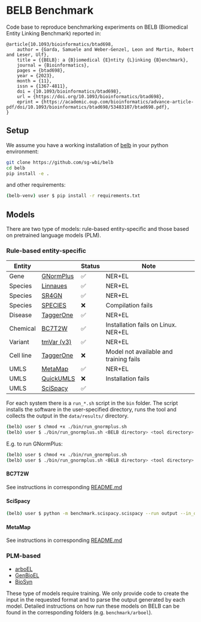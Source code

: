 # BELB Benchmark

Code base to reproduce benchmarking experiments on BELB (Biomedical Entity Linking Benchmark) reported in:

```
@article{10.1093/bioinformatics/btad698,
    author = {Garda, Samuele and Weber-Genzel, Leon and Martin, Robert and Leser, Ulf},
    title = {{BELB}: a {B}iomedical {E}ntity {L}inking {B}enchmark},
    journal = {Bioinformatics},
    pages = {btad698},
    year = {2023},
    month = {11},
    issn = {1367-4811},
    doi = {10.1093/bioinformatics/btad698},
    url = {https://doi.org/10.1093/bioinformatics/btad698},
    eprint = {https://academic.oup.com/bioinformatics/advance-article-pdf/doi/10.1093/bioinformatics/btad698/53483107/btad698.pdf},
}

```

## Setup

We assume you have a working installation of [belb](https://github.com/sg-wbi/belb) in your python environment:

```bash
git clone https://github.com/sg-wbi/belb
cd belb
pip install -e .
```

and other requirements:

```bash
(belb-venv) user $ pip install -r requirements.txt
```

## Models

There are two type of models: rule-based entity-specific and those based on pretrained language models (PLM).

### Rule-based entity-specific

| Entity    |                                                                                          | Status | Note                                   |
| --------- | ---------------------------------------------------------------------------------------- | ------ | -------------------------------------- |
| Gene      | [GNormPlus](https://www.ncbi.nlm.nih.gov/research/bionlp/Tools/gnormplus/)               | ✅     | NER+EL                                 |
| Species   | [Linnaues](https://linnaeus.sourceforge.net/)                                            | ✅     | NER+EL                                 |
| Species   | [SR4GN](https://www.ncbi.nlm.nih.gov/research/bionlp/Tools/sr4gn/)                       | ✅     | NER+EL                                 |
| Species   | [SPECIES](https://species.jensenlab.org/)                                                | ❌     | Compilation fails                      |
| Disease   | [TaggerOne](https://www.ncbi.nlm.nih.gov/research/bionlp/Tools/taggerone/)               | ✅     | NER+EL                                 |
| Chemical  | [BC7T2W](https://github.com/bioinformatics-ua/biocreativeVII_track2)                     | ✅     | Installation fails on Linux. NER+EL    |
| Variant   | [tmVar (v3)](https://www.ncbi.nlm.nih.gov/research/bionlp/Tools/tmvar/)                  | ✅     | NER+EL                                 |
| Cell line | [TaggerOne](https://www.ncbi.nlm.nih.gov/research/bionlp/Tools/taggerone/)               | ❌     | Model not available and training fails |
| UMLS      | [MetaMap](https://www.nlm.nih.gov/research/umls/implementation_resources/metamap.html)   | ✅     | NER+EL                                 |
| UMLS      | [QuickUMLS](https://www.nlm.nih.gov/research/umls/implementation_resources/metamap.html) | ❌     | Installation fails                     |
| UMLS      | [SciSpacy](https://allenai.github.io/scispacy/)                                          | ✅     |                                        |

For each system there is a `run_*.sh` script in the `bin` folder.
The script installs the software in the user-specified directory, runs the tool and collects the output in the `data/results/` directory.

```bash
(belb) user $ chmod +x ./bin/run_gnormplus.sh
(belb) user $ ./bin/run_gnormplus.sh <BELB directory> <tool directory>
```

E.g. to run GNormPlus:

```bash
(belb) user $ chmod +x ./bin/run_gnormplus.sh
(belb) user $ ./bin/run_gnormplus.sh <BELB directory> <tool directory>
```

#### BC7T2W

See instructions in corresponding [README.md](benchmark/bc7t2w/README.md)

#### SciSpacy

```bash
(belb) user $ python -m benchmark.scispacy.scispacy --run output --in_dir test --belb_dir ~/data/belb
```

#### MetaMap

See instructions in corresponding [README.md](benchmark/metamap/README.md)

### PLM-based

- [arboEL](https://github.com/dhdhagar/arboEL)
- [GenBioEL](https://github.com/Yuanhy1997/GenBioEL)
- [BioSyn](https://github.com/dmis-lab/BioSyn)

These type of models require training.
We only provide code to create the input in the requested format and to parse the output generated by each model.
Detailed instructions on how run these models on BELB can be found in the corresponding folders (e.g. `benchmark/arboel`).
